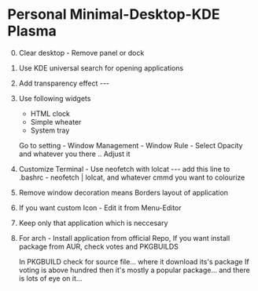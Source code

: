 # Personal Minimal-Desktop-KDE Plasma


0. Clear desktop - Remove panel or dock
1. Use KDE universal search for opening applications
2. Add transparency effect ---
3. Use following widgets
   * HTML clock
   * Simple wheater
   * System tray

   Go to setting - Window Management - Window Rule - Select Opacity and whatever you there .. Adjust it

5. Customize Terminal - Use neofetch with lolcat --- add this line to .bashrc - neofetch | lolcat, and whatever cmmd you want to colourize
6. Remove window decoration means Borders layout of application
7. If you want custom Icon - Edit it from Menu-Editor
8. Keep only that application which is neccesary
9. For arch - Install application from official Repo, If you want install package from AUR, check votes and PKGBUILDS

    In PKGBUILD check for source file... where it download its's package
    If voting is above hundred then it's mostly a popular package... and there is lots of eye on it...
    
 
